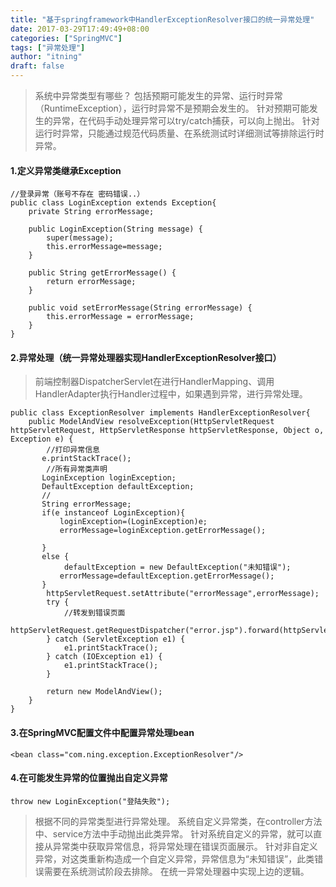 ```yaml
---
title: "基于springframework中HandlerExceptionResolver接口的统一异常处理"
date: 2017-03-29T17:49:49+08:00
categories: ["SpringMVC"]
tags: ["异常处理"]
author: "itning"
draft: false
---
```

> 系统中异常类型有哪些？
包括预期可能发生的异常、运行时异常（RuntimeException），运行时异常不是预期会发生的。
针对预期可能发生的异常，在代码手动处理异常可以try/catch捕获，可以向上抛出。
针对运行时异常，只能通过规范代码质量、在系统测试时详细测试等排除运行时异常。
#### 1.定义异常类继承Exception

```
//登录异常（账号不存在 密码错误..）
public class LoginException extends Exception{
    private String errorMessage;

    public LoginException(String message) {
        super(message);
        this.errorMessage=message;
    }

    public String getErrorMessage() {
        return errorMessage;
    }

    public void setErrorMessage(String errorMessage) {
        this.errorMessage = errorMessage;
    }
}
```
#### 2.异常处理（统一异常处理器实现HandlerExceptionResolver接口）

> 前端控制器DispatcherServlet在进行HandlerMapping、调用HandlerAdapter执行Handler过程中，如果遇到异常，进行异常处理。

```
public class ExceptionResolver implements HandlerExceptionResolver{
    public ModelAndView resolveException(HttpServletRequest httpServletRequest, HttpServletResponse httpServletResponse, Object o, Exception e) {
        //打印异常信息
       e.printStackTrace();
        //所有异常类声明
       LoginException loginException;
       DefaultException defaultException;
       //
       String errorMessage;
       if(e instanceof LoginException){
           loginException=(LoginException)e;
           errorMessage=loginException.getErrorMessage();

       }
       else {
            defaultException = new DefaultException("未知错误");
           errorMessage=defaultException.getErrorMessage();
       }
        httpServletRequest.setAttribute("errorMessage",errorMessage);
        try {
            //转发到错误页面
            httpServletRequest.getRequestDispatcher("error.jsp").forward(httpServletRequest,httpServletResponse);
        } catch (ServletException e1) {
            e1.printStackTrace();
        } catch (IOException e1) {
            e1.printStackTrace();
        }

        return new ModelAndView();
    }
}

```
#### 3.在SpringMVC配置文件中配置异常处理bean

```
<bean class="com.ning.exception.ExceptionResolver"/>
```
#### 4.在可能发生异常的位置抛出自定义异常

```
throw new LoginException("登陆失败");
```

> 根据不同的异常类型进行异常处理。
> 系统自定义异常类，在controller方法中、service方法中手动抛出此类异常。
> 针对系统自定义的异常，就可以直接从异常类中获取异常信息，将异常处理在错误页面展示。
针对非自定义异常，对这类重新构造成一个自定义异常，异常信息为“未知错误”，此类错误需要在系统测试阶段去排除。
在统一异常处理器中实现上边的逻辑。
